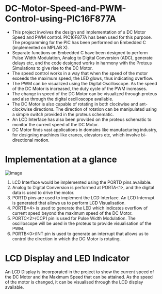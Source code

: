 # DC-Motor-Speed-and-PWM-Control-using-PIC16F877A

- This project involves the design and implementation of a DC Motor Speed and PWM control. PIC16F877A has been used for this purpose. The programming for the PIC has been performed on Embedded C (implemented on MPLAB X).
- Separate functions on Embedded C have been designed to perform Pulse Width Modulation, Analog to Digital Conversion (ADC), generate delays etc, and the code designed works in harmony with the Proteus Simulations to give rise to the DC Motor. 
- The speed control works in a way that when the speed of the motor exceeds the maximum speed, the LED glows, thus indicating overflow. 
- The PWM can be visualized using the Digital Oscilloscope. As the speed of the DC Motor is increased, the duty cycle of the PWM increases.
- The change in speed of the DC Motor can be visualized through proteus and also through the digital oscilloscope available. 
- The DC Motor is also capable of rotating in both clockwise and ant-clockwise directions. The direction of rotation can be manipulated using a simple switch provided in the proteus schematic. 
- An LCD Interface has also been provided on the proteus schematic to monitor the current speed of the DC Motor. 
- DC Motor finds vast applications in domains like manufacturing industry, for designing machines like cranes, elevators etc, which involve bi-directional motion.

# Implementation at a glance

![image](https://user-images.githubusercontent.com/68660836/227014602-74fcfc30-5139-4598-963d-e44fb5c2b906.png)

1.	LCD Interface would be implemented using the PORTD pins available.
2.	Analog to Digital Conversion is performed at PORTA<1>, and the digital data is used to drive the motor.
3.	PORTD pins are used to implement the LCD Interface. An LCD Interrupt is generated that allows us to perform LCD Visualisation.
4.	PORTB<4> is used to generate the LED which indicates overflow of current speed beyond the maximum speed of the DC Motor.
5.	PORTC<2>/CCP1 pin is used for Pulse Width Modulation. The oscilloscope will be used in the proteus to provide visualisation of the PWM.
6.	PORTB<0>/INT pin is used to generate an interrupt that allows us to control the direction in which the DC Motor is rotating.

# LCD Display and LED Indicator

An LCD Display is incorporated in the project to show the current speed of the DC Motor and the Maximum Speed that can be attained. As the speed of the motor is changed, it can be visualised through the LCD display available.
